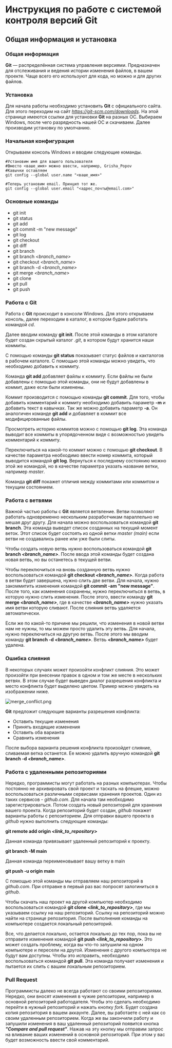 # Инструкция по работе с системой контроля версий Git

## Общая информация и установка

### Общая информация

**Git** — распределённая система управления версиями. Предназначен для отслеживания и ведения истории изменения файлов, в вашем проекте. Чаще всего его используют для кода, но можно и для других файлов.

### Установка

Для начала работы необходимо установить **Git** с официального сайта. Для этого переходим на сайт *https://git-scm.com/downloads*. На этой странице имеются ссылки для установки **Git** на разных ОС. Выбираем Windows, после чего разрядность нашей ОС и скачиваем. Далее производим установку по умолчанию.

### Начальная конфигурация

Открываем консоль Windows и вводим следующие команды.

```
#Установим имя для вашего пользователя
#Вместо <ваше_имя> можно ввести, например, Grisha_Popov
#Кавычки оставляем
git config --global user.name "<ваше_имя>"

#Теперь установим email. Принцип тот же.
git config --global user.email "<адрес_почты@email.com>"
```

### Основные команды

* git init
* git status
* git add
* git commit -m "new message"
* git log
* git checkout
* git diff
* git branch
* git branch *<branch_name>*
* git checkout *<branch_name>*
* git branch -d *<branch_name>*
* git merge *<branch_name>*
* git clone
* git pull
* git push

### Работа с Git

Работа с **Git** происходит в консоли Windows.  Для этого открываем консоль, далее переходим в каталог, в котором будем работать командой *cd*.

Далее вводим команду **git init**. После этой команды в этом каталоге будет создан скрытый каталог *.git*, в котором будут хранится наши коммиты.

С помощью команды **git status** показывает статус файлов и какталогов в рабочем каталоге. С помощью этой команды можно увидеть, что необходимо добавить к коммиту.

Команда **git add** добавляет файлы к коммиту. Если файлы не были добавлены с помощью этой команды, они не будут добавлены в коммит, даже если были изменены.

Коммит производится с помощью команды **git commit**. Для того, чтобы добавить комментарий к коммиту необходимо добавить параметр **-m** и добавить текст в кавычках. Так же можно добавить параметр **-а**. Он аналогичен команде **git add** и добавляет в коммит все модифицированные файлы.

Просмотреть историю коммитов можно с помощью **git log**. Эта команда выводит все коммиты в упорядоченном виде с возможностью увидеть комментарий к коммиту.

Переключиться на какой-то коммит можно с помощью **git checkout**. В качестве параметра необходимо ввести номер коммита, который выводится командой **git log**. Вернуться к последнему состоянию можно этой же командой, но в качестве параметра указать название ветки, например *master*.

Команда **git diff** покажет отличия между коммитами или коммитом и текущим состоянием.

### Работа с ветвями

Важной частью работы с **Git** является ветвление. Ветви позволяют работать одновременно нескольким разработчикам параллельно не мешая друг другу. Для начала можно воспользоваться командой **git branch**. Эта команда выведет список созданных на текущий момент веток. Этот список будет состоять из одной ветки *master (main)* если ветви не создавались ранее или уже были слиты. 

Чтобы создать новую ветвь нужно воспользоваться командой **git branch *<branch_name>***. После ввода этой команды будет создана новая ветвь, но вы останетесь в текущей ветви.

Чтобы переключиться на вновь созданную ветвь нужно воспользоваться командой **git checkout *<branch_name>***. 
Когда работа в ветви будет завершена, нужно слить две ветви. Для начала, нужно закоммитить изменения командой **git commit -am "new message"**. После того, как изменения сохранены, нужно переключиться в ветвь, в которую нужно слить изменения. После этого, ввести команду **git merge *<branch_name>***, где в качестве ***<branch_name>*** нужно указать имя ветви которую сливают. После слияния ветвь удаляется автоматически.

Если же по какой-то причине мы решили, что изменения в новой ветви нам не нужны, то мы можем просто удалить эту ветвь. Для начала, нужно переключиться на другую ветвь. После этого мы вводим команду **git branch -d *<branch_name>***. Ветвь ***<branch_name>*** будет удалена.

### Ошибка слияния

В некоторых случаях может произойти конфликт слияния. Это может произойти при внесении правок в одном и том же месте в нескольких ветвях. В этом случае будет выведен диалог разрешения конфликта и место конфликта будет выделено цветом. Пример можно увидеть на изображении ниже.

![merge_conflict.png](/images/merge_conflict.png)

**Git** предложит следующие варианты разрешения конфликта:
- Оставить текущие изменения
- Принять входящие изменения
- Оставить оба варианта
- Сравнить изменения

После выбора варианта решения конфликта произойдет слияние, сливаемая ветка останется. Ее можно удалить вручную командой **git branch -d *<branch_name>***.

### Работа с удаленными репозиториями

Нередко, программисты могут работать на разных компьютерах. Чтобы постоянно не архивировать свой проект и таскать на флешке, можно воспользоваться различными сервисами хранения проектов. Один из таких сервисов - *github.com*. Для начала там необходимо зарегистрироваться. Потом создать новый репозиторий для хранения вашего проекта. Когда репозиторий будет создан, *github* покажет варианты работы с репозиторием. Для отправки вашего проекта в *github* нужно выполнить следующие команды:

**git remote add origin *<link_to_repository>***

Данная команда привязывает удаленный репозиторий к проекту.

**git branch -M main**

Данная команда переименовывает вашу ветку в main

**git push -u origin main**

С помощью этой команды мы отправляем наш репозиторий в *github.com*. При отправке в первый раз вас попросят залогиниться в *github*.

Чтобы скачать наш проект на другой компьютер необходимо воспользоваться командой **git clone *<link_to_repository>***, где мы указываем ссылку на наш репозиторий. Ссылку на репозиторий можно найти на странице репозитория. После выполнения команды на компьютере создается локальный репозиторий.

Все, что делается локально, остается локально до тех пор, пока вы не отправите изменения командой **git push *<link_to_repository>***. Это может создать проблему, когда вы что-то запушили на одном компьютере и пересели на другой. Изменения с другого компьютера не будут вам доступны. Чтобы это исправить, необходимо воспользоваться командой **git pull**. Эта команда получает изменения и пытается их слить с вашим локальным репозиторием.

### Pull Request

Программисты далеко не всегда работают со своими репозиториями. Нередко, они вносят изменения в чужие репозитории, например в основной репозиторий работодателя. Чтобы это сделать необходимо перейти в нужный репозиторий и нажать кнопку *fork*. Будет создана копия репозитория в вашем аккаунте. Далее, вы работаете с ней как со своим удаленным репозиторием. Когда же вы закончили работу и запушили изменения в ваш удаленный репозиторий появится кнопка ***"Compare and pull request"***. Нажав на эту кнопку мы отправим запрос на вливание ваших изменений в основной репозиторий. При этом у вас будет возможность ввести свой комментарий.